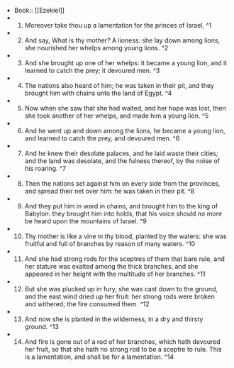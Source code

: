 - Book:: [[Ezekiel]]
- 1. Moreover take thou up a lamentation for the princes of Israel, ^1
- 2. And say, What is thy mother? A lioness: she lay down among lions, she nourished her whelps among young lions. ^2
- 3. And she brought up one of her whelps: it became a young lion, and it learned to catch the prey; it devoured men. ^3
- 4. The nations also heard of him; he was taken in their pit, and they brought him with chains unto the land of Egypt. ^4
- 5. Now when she saw that she had waited, and her hope was lost, then she took another of her whelps, and made him a young lion. ^5
- 6. And he went up and down among the lions, he became a young lion, and learned to catch the prey, and devoured men. ^6
- 7. And he knew their desolate palaces, and he laid waste their cities; and the land was desolate, and the fulness thereof, by the noise of his roaring. ^7
- 8. Then the nations set against him on every side from the provinces, and spread their net over him: he was taken in their pit. ^8
- 9. And they put him in ward in chains, and brought him to the king of Babylon: they brought him into holds, that his voice should no more be heard upon the mountains of Israel. ^9
- 10. Thy mother is like a vine in thy blood, planted by the waters: she was fruitful and full of branches by reason of many waters. ^10
- 11. And she had strong rods for the sceptres of them that bare rule, and her stature was exalted among the thick branches, and she appeared in her height with the multitude of her branches. ^11
- 12. But she was plucked up in fury, she was cast down to the ground, and the east wind dried up her fruit: her strong rods were broken and withered; the fire consumed them. ^12
- 13. And now she is planted in the wilderness, in a dry and thirsty ground. ^13
- 14. And fire is gone out of a rod of her branches, which hath devoured her fruit, so that she hath no strong rod to be a sceptre to rule. This is a lamentation, and shall be for a lamentation. ^14
